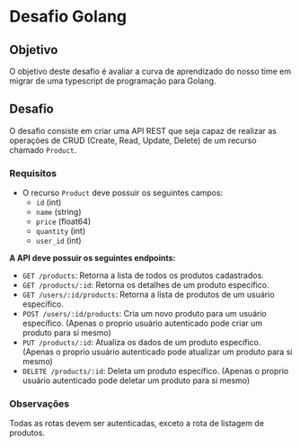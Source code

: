 # Desafio Golang

## Objetivo

O objetivo deste desafio é avaliar a curva de aprendizado do nosso time em migrar de uma typescript de programação para Golang.

## Desafio

O desafio consiste em criar uma API REST que seja capaz de realizar as operações de CRUD (Create, Read, Update, Delete) de um recurso chamado `Product`.

### Requisitos

- O recurso `Product` deve possuir os seguintes campos:
  - `id` (int)
  - `name` (string)
  - `price` (float64)
  - `quantity` (int)
  - `user_id` (int)

**A API deve possuir os seguintes endpoints:**

- `GET /products`: Retorna a lista de todos os produtos cadastrados.
- `GET /products/:id`: Retorna os detalhes de um produto específico.
- `GET /users/:id/products`: Retorna a lista de produtos de um usuário específico.
- `POST /users/:id/products`: Cria um novo produto para um usuário específico. (Apenas o proprio usuário autenticado pode criar um produto para si mesmo)
- `PUT /products/:id`: Atualiza os dados de um produto específico. (Apenas o proprio usuário autenticado pode atualizar um produto para si mesmo)
- `DELETE /products/:id`: Deleta um produto específico. (Apenas o proprio usuário autenticado pode deletar um produto para si mesmo)

### Observações

Todas as rotas devem ser autenticadas, exceto a rota de listagem de produtos.

